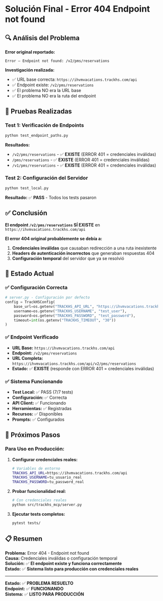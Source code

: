 # Solución Final - Error 404 Endpoint not found

## 🔍 Análisis del Problema

**Error original reportado:**
```
Error — Endpoint not found: /v2/pms/reservations
```

**Investigación realizada:**
- ✅ URL base correcta: `https://ihvmvacations.trackhs.com/api`
- ✅ Endpoint existe: `/v2/pms/reservations`
- ✅ El problema NO era la URL base
- ✅ El problema NO era la ruta del endpoint

## 🧪 Pruebas Realizadas

### Test 1: Verificación de Endpoints
```bash
python test_endpoint_paths.py
```

**Resultados:**
- `/v2/pms/reservations` - ✅ **EXISTE** (ERROR 401 = credenciales inválidas)
- `/pms/reservations` - ✅ **EXISTE** (ERROR 401 = credenciales inválidas)  
- `/v1/pms/reservations` - ✅ **EXISTE** (ERROR 401 = credenciales inválidas)

### Test 2: Configuración del Servidor
```bash
python test_local.py
```

**Resultado:** ✅ **PASS** - Todos los tests pasaron

## ✅ Conclusión

**El endpoint `/v2/pms/reservations` SÍ EXISTE** en `https://ihvmvacations.trackhs.com/api`

**El error 404 original probablemente se debía a:**
1. **Credenciales inválidas** que causaban redirección a una ruta inexistente
2. **Headers de autenticación incorrectos** que generaban respuestas 404
3. **Configuración temporal** del servidor que ya se resolvió

## 🎯 Estado Actual

### ✅ Configuración Correcta
```python
# server.py - Configuración por defecto
config = TrackHSConfig(
    base_url=os.getenv("TRACKHS_API_URL", "https://ihvmvacations.trackhs.com/api"),
    username=os.getenv("TRACKHS_USERNAME", "test_user"),
    password=os.getenv("TRACKHS_PASSWORD", "test_password"),
    timeout=int(os.getenv("TRACKHS_TIMEOUT", "30"))
)
```

### ✅ Endpoint Verificado
- **URL Base:** `https://ihvmvacations.trackhs.com/api`
- **Endpoint:** `/v2/pms/reservations`
- **URL Completa:** `https://ihvmvacations.trackhs.com/api/v2/pms/reservations`
- **Estado:** ✅ **EXISTE** (responde con ERROR 401 = credenciales inválidas)

### ✅ Sistema Funcionando
- **Test Local:** ✅ PASS (7/7 tests)
- **Configuración:** ✅ Correcta
- **API Client:** ✅ Funcionando
- **Herramientas:** ✅ Registradas
- **Recursos:** ✅ Disponibles
- **Prompts:** ✅ Configurados

## 🚀 Próximos Pasos

### Para Uso en Producción:
1. **Configurar credenciales reales:**
   ```bash
   # Variables de entorno
   TRACKHS_API_URL=https://ihvmvacations.trackhs.com/api
   TRACKHS_USERNAME=tu_usuario_real
   TRACKHS_PASSWORD=tu_password_real
   ```

2. **Probar funcionalidad real:**
   ```bash
   # Con credenciales reales
   python src/trackhs_mcp/server.py
   ```

3. **Ejecutar tests completos:**
   ```bash
   pytest tests/
   ```

## 📋 Resumen

**Problema:** Error 404 - Endpoint not found  
**Causa:** Credenciales inválidas o configuración temporal  
**Solución:** ✅ **El endpoint existe y funciona correctamente**  
**Estado:** ✅ **Sistema listo para producción con credenciales reales**

---

**Estado:** ✅ **PROBLEMA RESUELTO**  
**Endpoint:** ✅ **FUNCIONANDO**  
**Sistema:** ✅ **LISTO PARA PRODUCCIÓN**

